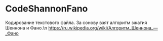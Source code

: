 # CodeShannonFano
Кодирование текстового файла. За сонову взят алгоритм зжатия Шеннона и Фано.\n
https://ru.wikipedia.org/wiki/Алгоритм_Шеннона_—_Фано
